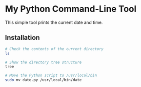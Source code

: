 # My Python Command-Line Tool

This simple tool prints the current date and time.

## Installation

```bash
# Check the contents of the current directory
ls

# Show the directory tree structure
tree

# Move the Python script to /usr/local/bin
sudo mv date.py /usr/local/bin/date
